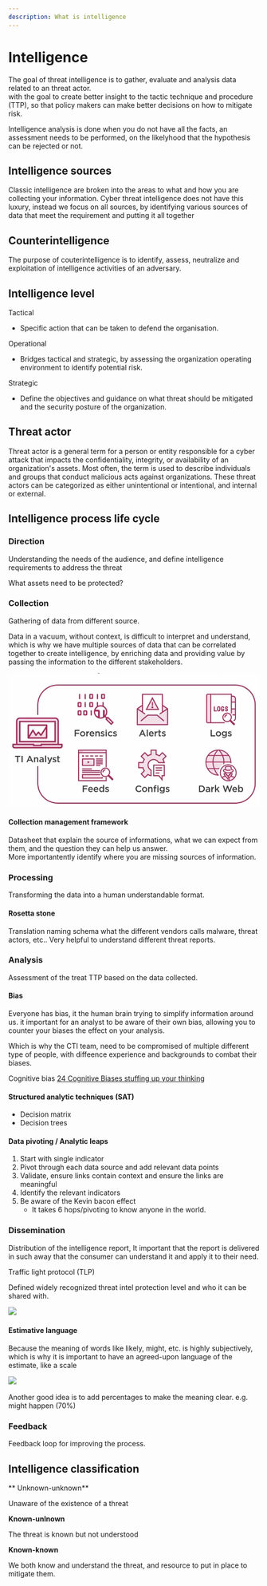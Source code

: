 ```yaml
---
description: What is intelligence
---
```


# Intelligence



The goal of threat intelligence is to gather, evaluate and analysis data related to an threat actor.\
with the goal to create better insight to the tactic technique and procedure (TTP), so that policy makers can make better decisions on how to mitigate risk.

Intelligence analysis is done when you do not have all the facts, an assessment needs to be performed, on the likelyhood that the hypothesis can be rejected or not.&#x20;

## Intelligence sources

Classic intelligence are broken into the areas to what and how you are collecting your information. Cyber threat intelligence does not have this luxury, instead we focus on all sources, by identifying various sources of data that meet the requirement and putting it all together


## Counterintelligence

The purpose of couterintelligence is to identify, assess, neutralize and exploitation of intelligence activities of an adversary.

## Intelligence level

Tactical

* Specific action that can be taken to defend the organisation.

Operational

* Bridges tactical and strategic, by assessing the organization operating environment to identify potential risk.

Strategic

* Define the objectives and guidance on what threat should be mitigated and the security posture of the organization.

## Threat actor

Threat actor is a general term for a person or entity responsible for a cyber attack that impacts the confidentiality, integrity, or availability of an organization's assets. Most often, the term is used to describe individuals and groups that conduct malicious acts against organizations. These threat actors can be categorized as either unintentional or intentional, and internal or external.

## Intelligence process life cycle

### Direction

Understanding the needs of the audience, and define intelligence requirements to address the threat

What assets need to be protected?

### Collection

Gathering of data from different source.

Data in a vacuum, without context, is difficult to interpret and understand, which is why we have multiple sources of data that can be correlated together to create intelligence, by enriching data and providing value by passing the information to the different stakeholders.

![](../.gitbook/assets/image.png)



#### Collection management framework

Datasheet that explain the source of informations, what we can expect from them, and the question they can help us answer.\
More importantently identify where you are missing sources of information.&#x20;



### Processing

Transforming the data into a human understandable format.

#### Rosetta stone

Translation naming schema what the different vendors calls malware, threat actors, etc.. Very helpful to understand different threat reports.

### Analysis

Assessment of the treat TTP based on the data collected.

#### Bias

Everyone has bias, it the human brain trying to simplify information around us.
it important for an analyst to be aware of their own bias, allowing you to counter your biases the effect on your analysis.

Which is why the CTI team, need to be compromised of multiple different type of people, with diffeence experience and backgrounds to combat their biases.

Cognitive bias [24 Cognitive Biases stuffing up your thinking](https://yourbias.is/)

#### Structured analytic techniques (SAT)

* Decision matrix
* Decision trees

#### Data pivoting / Analytic leaps

1. Start with single indicator
2. Pivot through each data source and add relevant data points
3. Validate, ensure links contain context and ensure the links are meaningful
4. Identify the relevant indicators
5. Be aware of the Kevin bacon effect
   * It takes 6 hops/pivoting to know anyone in the world.

### Dissemination

Distribution of the intelligence report, It important that the report is delivered in such away that the consumer can understand it and apply it to their need.



Traffic light protocol (TLP)

Defined widely recognized threat intel protection level and who it can be shared with.&#x20;

![](https://remnote-user-data.s3.amazonaws.com/a3ZQFulpDQV1Jd96ztQoQ8LY5GnnYfySNMbJ5Np-CB-ocw4DrZ\_PlG7n8jeS0NdBQbFBi69JxcYWJs5V4dSQw-Iv9\_sEOkg1XD6YA3UgfGlBJ2KSdWEj4zZygzbxe732.png)

#### Estimative language

Because the meaning of words like likely, might, etc. is highly subjectively, which is why it is important to have an agreed-upon language of the estimate, like a scale

![](https://remnote-user-data.s3.amazonaws.com/clrfQYuefDhDtBOT7T4PnYaHtz\_W\_tUCNRXwJpj8d3hJ3\_py6mYTgJoPfEoNkt618tUpSzARCFGq2W2yeJ1b4-MvhWX1Iw9jQVnYrVX9Ygtsy57wOh81UHBtTBkf5DmJ.png)

Another good idea is to add percentages to make the meaning clear. e.g. might happen (70%)

### Feedback

Feedback loop for improving the process.


## Intelligence classification

** Unknown-unknown**

Unaware of the existence of a threat

**Known-unlnown**

The threat is known but not understood

**Known-known**

We both know and understand the threat, and resource to put in place to mitigate them.


